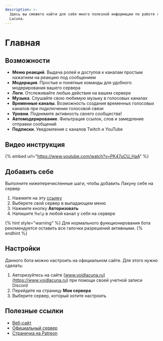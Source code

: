```yaml
---
description: >-
  Здесь вы сможете найти для себя много полезной информации по работе с ботом
  Lacuna.
---
```


# Главная

## Возможности <a href="#features" id="features"></a>

* **Меню реакций**. Выдача ролей и доступов к каналам простым нажатием на реакцию под сообщением
* **Модерация**. Простые и понятные команды для удобного модерирования вашего сервера
* **Логи**. Отслеживайте любые действия на вашем сервере
* **Музыка**. Слушайте свою любимую музыку в голосовых каналах
* **Временные каналы**. Возможность создания временных голосовых каналов при подключении голосовой связи
* **Уровни**. Поднимите активность своего сообщества!
* **Автомодерирование**. Фильтрация ссылок, слов и замедление отправки сообщений
* **Подписки**. Уведомления с каналов Twitch и YouTube

## Видео инструкция

{% embed url="https://www.youtube.com/watch?v=PK47uCU_HaA" %}

## Добавить себе <a href="#add-to-me" id="add-to-me"></a>

Выполните нижеперечисленные шаги, чтобы добавить Лакуну себе на сервер

1. Нажмите на эту [ссылку](https://discord.com/oauth2/authorize?client\_id=740585412560420914\&scope=bot\&permissions=8)
2. Выберете свой сервер в выпадающем меню
3. Нажмите кнопку **Авторизовать**
4. Напишите !`help` в любой канал у себя на сервере

{% hint style="warning" %}
Для нормального функционирования бота рекомендуется оставить все галочки разрешений активными.
{% endhint %}

## Настройки

Данного бота можно настроить на официальном сайте. Для этого нужно сделать:

1. Авторизуйтесь на сайте [www.voidlacuna.ru](https://www.voidlacuna.ru) при помощи своей учетной записи Discord
2. Перейдите на страницу **Мои сервера**
3. Выберите сервер, который хотите настроить

## Полезные ссылки <a href="#usefull-links" id="usefull-links"></a>

* [Веб-сайт](https://www.voidlacuna.ru)
* [Официальный сервер](https://discord.gg/6Uy4FmS)
* [Страничка на Patreon](https://www.patreon.com/voidlacuna)
